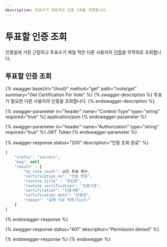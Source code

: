 ```yaml
---
description: 투표수가 제일적은 인증 1개를 조회합니다.
---
```


# 투표할 인증 조회

인증일에 가장 근접하고 투표수가 제일 적은 다른 사용자의 [인증](../challenge-maker-1/)을 무작위로 조회합니다.

## 투표할 인증 조회

{% swagger baseUrl="{host}" method="get" path="/vote/get" summary="Get Certification For Vote" %}
{% swagger-description %}
투표가 필요한 다른 사용자의 인증을 조회합니다.
{% endswagger-description %}

{% swagger-parameter in="header" name="Content-Type" type="string" required="true" %}
application/json
{% endswagger-parameter %}

{% swagger-parameter in="header" name="Authorization" type="string" required="true" %}
JWT Token
{% endswagger-parameter %}

{% swagger-response status="200" description="인증 조회 완료" %}
```javascript
{
    "status": "success",
    "msg": null
    "result" : {
        "my_vote_count": 남은 투표 횟수,
        "certification_no": "인증 번호",
        "routine_title" : "루틴명",
        "routine_certification": "인증기준",
        "certification": "인증내용",
        "certification_date": "인증일",
        "reason": "실패 사유 목록(list)"
    }
}
```
{% endswagger-response %}

{% swagger-response status="401" description="Permission denied" %}

{% endswagger-response %}
{% endswagger %}
